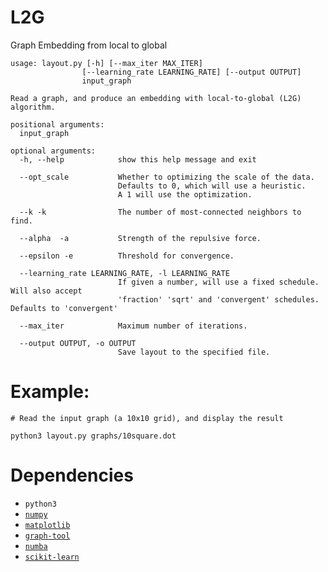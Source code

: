 # L2G

Graph Embedding from local to global

```
usage: layout.py [-h] [--max_iter MAX_ITER]
                [--learning_rate LEARNING_RATE] [--output OUTPUT]
                input_graph

Read a graph, and produce an embedding with local-to-global (L2G) algorithm.

positional arguments:
  input_graph

optional arguments:
  -h, --help            show this help message and exit

  --opt_scale           Whether to optimizing the scale of the data.
                        Defaults to 0, which will use a heuristic.
                        A 1 will use the optimization.

  --k -k                The number of most-connected neighbors to find.

  --alpha  -a           Strength of the repulsive force.

  --epsilon -e          Threshold for convergence.

  --learning_rate LEARNING_RATE, -l LEARNING_RATE
                        If given a number, will use a fixed schedule. Will also accept
                        'fraction' 'sqrt' and 'convergent' schedules. Defaults to 'convergent'

  --max_iter            Maximum number of iterations.

  --output OUTPUT, -o OUTPUT
                        Save layout to the specified file.
```

# Example:
```
# Read the input graph (a 10x10 grid), and display the result

python3 layout.py graphs/10square.dot
```

# Dependencies

* `python3`
* [`numpy`](http://www.numpy.org/)
* [`matplotlib`](https://matplotlib.org/)
* [`graph-tool`](https://graph-tool.skewed.de/)
* [`numba`](http://deeplearning.net/software/theano/)
* [`scikit-learn`](http://scikit-learn.org/stable/)
